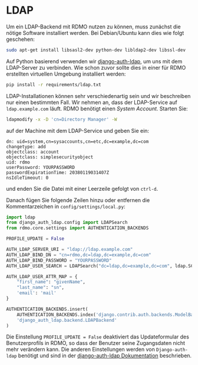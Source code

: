 # LDAP

Um ein LDAP-Backend mit RDMO nutzen zu können, muss zunächst die nötige Software installiert werden. Bei Debian/Ubuntu kann dies wie folgt geschehen:

```bash
sudo apt-get install libsasl2-dev python-dev libldap2-dev libssl-dev
```

Auf Python basierend verwenden wir [django-auth-ldap](https://pypi.org/project/django-auth-ldap), um uns mit dem LDAP-Server zu verbinden. Wie schon zuvor sollte dies in einer für RDMO erstellten virtuellen Umgebung installiert werden:

```bash
pip install -r requirements/ldap.txt
```

LDAP-Installationen können sehr verschiedenartig sein und wir beschreiben nur einen bestimmten Fall. Wir nehmen an, dass der LDAP-Service auf  `ldap.example.com` läuft. RDMO benötigt einen *System Account*. Starten Sie:

```bash
ldapmodify -x -D 'cn=Directory Manager' -W
```

auf der Machine mit dem LDAP-Service und geben Sie ein:

```
dn: uid=system,cn=sysaccounts,cn=etc,dc=example,dc=com
changetype: add
objectclass: account
objectclass: simplesecurityobject
uid: rdmo
userPassword: YOURPASSWORD
passwordExpirationTime: 20380119031407Z
nsIdleTimeout: 0
```

und enden Sie die Datei mit einer Leerzeile gefolgt von  `ctrl-d`.

Danach fügen Sie folgende Zeilen hinzu oder entfernen die Kommentarzeichen in `config/settings/local.py`:

```python
import ldap
from django_auth_ldap.config import LDAPSearch
from rdmo.core.settings import AUTHENTICATION_BACKENDS

PROFILE_UPDATE = False

AUTH_LDAP_SERVER_URI = "ldap://ldap.example.com"
AUTH_LDAP_BIND_DN = "cn=rdmo,dc=ldap,dc=example,dc=com"
AUTH_LDAP_BIND_PASSWORD = "YOURPASSWORD"
AUTH_LDAP_USER_SEARCH = LDAPSearch("dc=ldap,dc=example,dc=com", ldap.SCOPE_SUBTREE, "(uid=%(user)s)")

AUTH_LDAP_USER_ATTR_MAP = {
    "first_name": "givenName",
    "last_name": "sn",
    'email': 'mail'
}

AUTHENTICATION_BACKENDS.insert(
    AUTHENTICATION_BACKENDS.index('django.contrib.auth.backends.ModelBackend'),
    'django_auth_ldap.backend.LDAPBackend'
)
```

Die Einstellung `PROFILE_UPDATE = False` deaktiviert das Updateformular des Benutzerprofils in RDMO, so dass der Benutzer seine Zugangsdaten nicht mehr verändern kann. Die anderen Einstellungen werden von `Django-auth-ldap` benötigt und sind in der [django-auth-ldap Dokumentation](https://pypi.org/project/django-auth-ldap) beschrieben.
